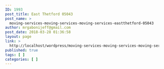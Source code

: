 ```yaml
---
ID: 1993
post_title: East Thetford 05043
post_name: >
  moving-services-moving-services-moving-services-eastthetford-05043
author: mrgabonijeff@gmail.com
post_date: 2018-03-28 01:36:58
layout: page
link: >
  http://localhost/wordpress/moving-services-moving-services-moving-services-eastthetford-05043/
published: true
tags: [ ]
categories: [ ]
---
```

